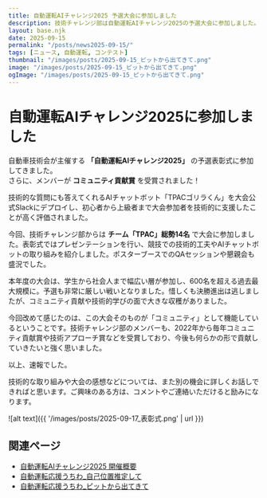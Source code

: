 ```yaml
---
title: 自動運転AIチャレンジ2025 予選大会に参加しました
description: 技術チャレンジ部は自動運転AIチャレンジ2025の予選大会に参加しました。残念ながら予選敗退となりましたが、多くの学びを得ることができました。
layout: base.njk
date: 2025-09-15
permalink: "/posts/news2025-09-15/"
tags: [ニュース, 自動運転, コンテスト]
thumbnail: "/images/posts/2025-09-15_ピットから出てきて.png"
image: "/images/posts/2025-09-15_ピットから出てきて.png"
ogImage: "/images/posts/2025-09-15_ピットから出てきて.png"
---
```


# 自動運転AIチャレンジ2025に参加しました

自動車技術会が主催する **「自動運転AIチャレンジ2025」** の予選表彰式に参加してきました。<br>さらに、メンバーが **コミュニティ貢献賞** を受賞されました！

技術的な質問にも答えてくれるAIチャットボット「TPACゴリラくん」を大会公式Slackにデプロイし、初心者から上級者まで大会参加者を技術的に支援したことが高く評価されました。

今回、技術チャレンジ部からは **チーム「TPAC」総勢14名** で大会に参加しました。表彰式ではプレゼンテーションを行い、競技での技術的工夫やAIチャットボットの取り組みを紹介しました。ポスターブースでのQAセッションや懇親会も盛況でした。

本年度の大会は、学生から社会人まで幅広い層が参加し、600名を超える過去最大規模に。予選も非常に厳しい戦いとなりました。惜しくも決勝進出は逃しましたが、コミュニティ貢献や技術的学びの面で大きな収穫がありました。

今回改めて感じたのは、この大会そのものが「コミュニティ」として機能しているということです。技術チャレンジ部のメンバーも、2022年から毎年コミュニティ貢献賞や技術アプローチ賞などを受賞しており、今後も何らかの形で貢献していきたいと強く思いました。


以上、速報でした。

技術的な取り組みや大会の感想などについては、また別の機会に詳しくお話しできればと思います。ご興味のある方は、コメントやご連絡いただけると励みになります。

![alt text]({{ '/images/posts/2025-09-17_表彰式.png' | url }})

## 関連ページ

- [自動運転AIチャレンジ2025 開催概要](https://www.jsae.or.jp/jaaic2025/overview/)
- [自動運転応援うちわ_自己位置推定して](https://github.com/ChallengeClub/public_assets/blob/main/%E8%87%AA%E5%8B%95%E9%81%8B%E8%BB%A2%E3%81%86%E3%81%A1%E3%82%8F.pdf)
- [自動運転応援うちわ_ピットから出てきて](https://github.com/ChallengeClub/public_assets/blob/main/%E8%87%AA%E5%8B%95%E9%81%8B%E8%BB%A2%E3%81%86%E3%81%A1%E3%82%8F_%E3%83%94%E3%83%83%E3%83%88%E3%81%8B%E3%82%89%E5%87%BA%E3%81%A6%E3%81%8D%E3%81%A6.pdf)
